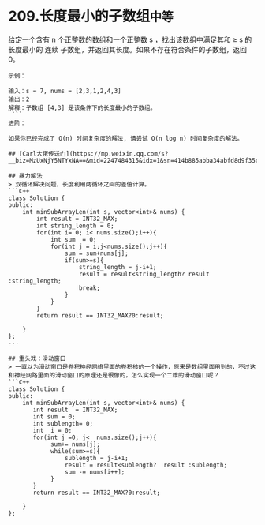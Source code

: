 # 209.长度最小的子数组`中等`
给定一个含有 n 个正整数的数组和一个正整数 s ，找出该数组中满足其和 ≥ s 的长度最小的 连续 子数组，并返回其长度。如果不存在符合条件的子数组，返回 0。
```
示例：

输入：s = 7, nums = [2,3,1,2,4,3]
输出：2
解释：子数组 [4,3] 是该条件下的长度最小的子数组。
 ```
进阶：

如果你已经完成了 O(n) 时间复杂度的解法, 请尝试 O(n log n) 时间复杂度的解法。

## [Carl大佬传送门](https://mp.weixin.qq.com/s?__biz=MzUxNjY5NTYxNA==&mid=2247484315&idx=1&sn=414b885abba34abfd8d9f35c9f61b857&chksm=f9a230caced5b9dc73f8a895b640251845691837d8169a0de091b528d2bd895f7661a6acdc99&mpshare=1&scene=1&srcid=0828iNHY1FXgja9CnU1M6EvD&sharer_sharetime=1598586363998&sharer_shareid=f1647c17da67948d61f7bebc364ff223&key=5fd0c818f65a75703a995441745766f8d53c6087b8c18d9aece2555a29bb090de9f2bcd865988cefac8bb638dfa8b7680fb6c3b29b7460093bbb1eeafa6d05549296275b968677d0dca7c12ac1e5ff33101a42b257244e679a0ff0518a174bb27f73c25591307ad7c17865838287365217199cdb791380566183e7f7652f0f56&ascene=1&uin=MTIwODE0NDM2Mw%3D%3D&devicetype=Windows+10+x64&version=62090529&lang=zh_CN&exportkey=AUNyZPuAsQ34vVMSrumi5nI%3D&pass_ticket=3LNsH9ji6%2FsLwlY5nHzSsEggv40DogHVPM3o5PxnoxnkBHQsBreQOwIfHE%2FXHCNK)

## 暴力解法
> 双循环解决问题，长度利用两循环之间的差值计算。
```C++
class Solution {
public:
    int minSubArrayLen(int s, vector<int>& nums) {
        int result = INT32_MAX;
        int string_length = 0;
        for(int i= 0; i< nums.size();i++){
            int sum  = 0;
            for(int j = i;j<nums.size();j++){
                sum = sum+nums[j];
                if(sum>=s){
                    string_length = j-i+1;
                    result = result<string_length? result :string_length;
                    break;
                }
            }
        }
        return result == INT32_MAX?0:result;

    }
};
···

## 重头戏：滑动窗口
> 一直以为滑动窗口是卷积神经网络里面的卷积核的一个操作，原来是数组里面用到的，不过这和神经网路里面的滑动窗口的原理还是很像的，怎么实现一个二维的滑动窗口呢？
```C++
class Solution {
public:
    int minSubArrayLen(int s, vector<int>& nums) {
       int result  = INT32_MAX;
       int sum = 0;
       int sublength= 0;
       int  i = 0;
       for(int j =0; j<  nums.size();j++){
            sum+= nums[j];
            while(sum>=s){
                sublength = j-i+1;
                result = result<sublength?  result :sublength;
                sum -= nums[i++]; 
            }
       }
       return result == INT32_MAX?0:result;

    }
};
```
